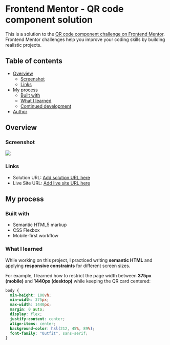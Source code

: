 # Frontend Mentor - QR code component solution

This is a solution to the [QR code component challenge on Frontend Mentor](https://www.frontendmentor.io/challenges/qr-code-component-iux_sIO_H). Frontend Mentor challenges help you improve your coding skills by building realistic projects.

## Table of contents

- [Overview](#overview)
  - [Screenshot](#screenshot)
  - [Links](#links)
- [My process](#my-process)
  - [Built with](#built-with)
  - [What I learned](#what-i-learned)
  - [Continued development](#continued-development)
- [Author](#author)

## Overview

### Screenshot

![](./screenshot.jpg)

### Links

- Solution URL: [Add solution URL here](https://your-solution-url.com)
- Live Site URL: [Add live site URL here](https://your-live-site-url.com)

## My process

### Built with

- Semantic HTML5 markup
- CSS Flexbox
- Mobile-first workflow

### What I learned

While working on this project, I practiced writing **semantic HTML** and applying **responsive constraints** for different screen sizes.

For example, I learned how to restrict the page width between **375px (mobile)** and **1440px (desktop)** while keeping the QR card centered:

```css
body {
  min-height: 100vh;
  min-width: 375px;
  max-width: 1440px;
  margin: 0 auto;
  display: flex;
  justify-content: center;
  align-items: center;
  background-color: hsl(212, 45%, 89%);
  font-family: "Outfit", sans-serif;
}
```
